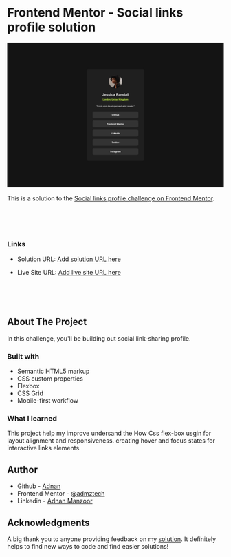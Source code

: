 # Frontend Mentor - Social links profile solution

<img src="https://github.com/admztech/social-links-profile-main/blob/main/design/destkop-design.jpg">

This is a solution to the [Social links profile challenge on Frontend Mentor](https://www.frontendmentor.io/challenges/social-links-profile-UG32l9m6dQ).

<br>
<br>
<br>

### Links

- Solution URL: [Add solution URL here](https://your-solution-url.com)
- Live Site URL: [Add live site URL here](https://your-live-site-url.com)

  <br>
  <br>
  <br>

## About The Project

In this challenge, you'll be building out social link-sharing profile.

### Built with

- Semantic HTML5 markup
- CSS custom properties
- Flexbox
- CSS Grid
- Mobile-first workflow

### What I learned

This project help my improve undersand the How Css flex-box usgin for layout alignment and responsiveness.
creating hover and focus states for interactive links elements.

<!-- ### Useful resources

- [Example resource 1](https://www.example.com) - This helped me for XYZ reason. I really liked this pattern and will use it going forward.
- [Example resource 2](https://www.example.com) - This is an amazing article which helped me finally understand XYZ. I'd recommend it to anyone still learning this concept. -->

## Author

- Github - [Adnan](https://github.com/admztech)
- Frontend Mentor - [@admztech](https://www.frontendmentor.io/profile/yourusername)
- Linkedin - [Adnan Manzoor](https://www.linkedin.com/in/admztech/)

## Acknowledgments

A big thank you to anyone providing feedback on my <a href="https://www.frontendmentor.io/solutions/faq-accordion-card-tFrPJh5hD">solution</a>. It definitely helps to find new ways to code and find easier solutions!
